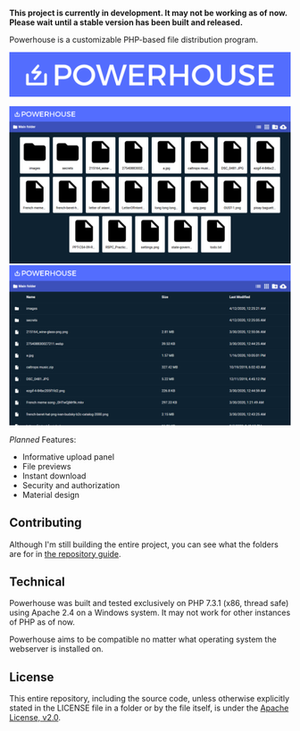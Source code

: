 **This project is currently in development. It may not be working as of now. Please wait until a stable version has been built and released.**

Powerhouse is a customizable PHP-based file distribution program.

![Powerhouse banner](https://raw.githubusercontent.com/ChlodAlejandro/powerhouse/master/images/powerhouse-banner-narrow-on_blue.png)

![Demonstration picture 1](https://raw.githubusercontent.com/ChlodAlejandro/powerhouse/master/images/screenshots/demo-1.png)
![Demonstration picture 2](https://raw.githubusercontent.com/ChlodAlejandro/powerhouse/master/images/screenshots/demo-2.png)

*Planned* Features:
* Informative upload panel
* File previews
* Instant download
* Security and authorization
* Material design

## Contributing
Although I'm still building the entire project, you can see what the folders are for in [the repository guide](https://github.com/ChlodAlejandro/powerhouse/blob/master/WHAT-IS-THIS-FOR.md).

## Technical
Powerhouse was built and tested exclusively on PHP 7.3.1 (x86, thread safe) using Apache 2.4 on a Windows system. It may not work for other instances of PHP as of now.

Powerhouse aims to be compatible no matter what operating system the webserver is installed on.

## License 
This entire repository, including the source code, unless otherwise explicitly stated in the LICENSE file in a folder or by the file itself, is under the [Apache License, v2.0](https://github.com/ChlodAlejandro/powerhouse/blob/master/LICENSE).